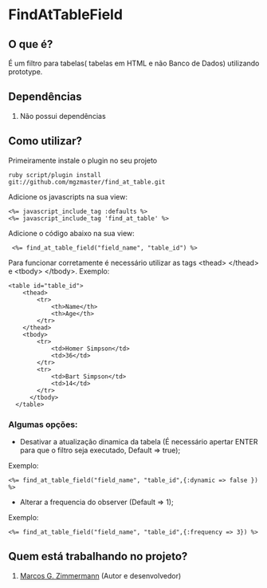 # FindAtTableField

## O que é?

É um filtro para tabelas( tabelas em HTML e não Banco de Dados) utilizando prototype.

## Dependências

1. Não possui dependências

## Como utilizar?

Primeiramente instale o plugin no seu projeto

	ruby script/plugin install git://github.com/mgzmaster/find_at_table.git 

Adicione os javascripts na sua view:

	<%= javascript_include_tag :defaults %>
	<%= javascript_include_tag 'find_at_table' %>

Adicione o c&oacute;digo abaixo na sua view:

	 <%= find_at_table_field("field_name", "table_id") %>

Para funcionar corretamente é necessário utilizar as tags &lt;thead&gt; &lt;/thead&gt; e &lt;tbody&gt; &lt;/tbody&gt;. Exemplo:

	<table id="table_id">
		<thead>
			<tr>
				<th>Name</th>
				<th>Age</th>
			</tr>
		</thead>
		<tbody>
			<tr>
				<td>Homer Simpson</td>
				<td>36</td>
			</tr>
			<tr>
				<td>Bart Simpson</td>
				<td>14</td>
			</tr>
		  </tbody>
	  </table>

### Algumas opções:

* Desativar a atualização dinamica da tabela (É necessário apertar ENTER para que o filtro seja executado, Default => true);

Exemplo:

	<%= find_at_table_field("field_name", "table_id",{:dynamic => false }) %>

* Alterar a frequencia do observer (Default => 1); 

Exemplo:

	<%= find_at_table_field("field_name", "table_id",{:frequency => 3}) %>

## Quem está trabalhando no projeto?

1. [Marcos G. Zimmermann][mz] (Autor e desenvolvedor)


[mz]: http://marcosz.com.br
